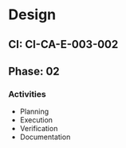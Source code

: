 # Design

## CI: CI-CA-E-003-002
## Phase: 02

### Activities
- Planning
- Execution
- Verification
- Documentation

